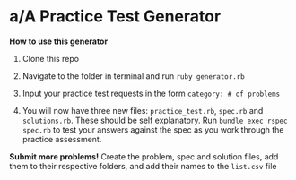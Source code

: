 # a/A Practice Test Generator

**How to use this generator**

1. Clone this repo

2. Navigate to the folder in terminal and run
`ruby generator.rb`

3. Input your practice test requests in the form `category: # of problems`

4. You will now have three new files: `practice_test.rb`, `spec.rb` and `solutions.rb`. These should be self explanatory. Run `bundle exec rspec spec.rb` to test your answers against the spec as you work through the practice assessment. 

**Submit more problems!**
Create the problem, spec and solution files, add them to their respective folders, and add their names to the `list.csv` file

